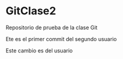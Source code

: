 # GitClase2
Repositorio de prueba de la clase Git

Ete es el primer commit del segundo usuario

Este cambio es del usuario

